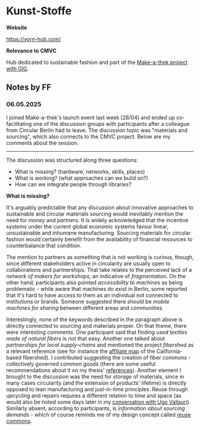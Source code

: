 # Kunst-Stoffe

**Website**

https://vorn-hub.com/

**Relevance to CMVC**

Hub dedicated to sustainable fashion and part of the [Make-a-thek project with GIG](https://globalinnovationgathering.org/2025/03/12/make-a-thek-launched/).


## Notes by FF

### 06.05.2025 

I joined Make-a-thek's launch event last week (28/04) and ended up co-facilitating one of the discussion groups with participants after a colleague from Circular Berlin had to leave. The discussion topic was "materials and sourcing", which also connects to the CMVC project. Below are my comments about the session.

---

The discussion was structured along three questions:

- What is missing? (hardware, networks, skills, places)
- What is working? (what approaches can we build on?)
- How can we integrate people through libraries?

**What is missing?**

It's arguably predictable that any discussion about innovative approaches to sustainable and circular materials sourcing would inevitably mention the need for _money_ and _partners_. It is widely acknowledged that the incentive systems under the current global economic systems favour linear, unsustainable and inhumane manufacturing. Sourcing materials for circular fashion would certainly benefit from the availability of financial resources to counterbalance that condition.

The mention to partners as something that is not working is curious, though, since different stakeholders active in circularity are usually open to collaborations and partnerships. That take relates to the perceived lack of a _network of makers for workshops_, an indicative of _fragmentation_. On the other hand, participants also pointed _accessibility to machines_ as being problematic - while aware that machines do exist in Berlin, some reported that it's hard to have access to them as an individual not connected to institutions or brands. Someone suggested there should be _mobile machines for sharing_ between different areas and communities. 

Interestingly, none of the keywords described in the paragraph above is directly connected to sourcing and materials proper. On that theme, there were interesting comments. One participant said that finding _used textiles made of natural fibers_ is not that easy. Another one talked about _partnerships for local supply-chains_ and mentioned the project _fibershed_ as a relevant reference (see for instance the [affiliate map](https://fibershed.org/affiliate-directory/) of the California-based fibershed). I contributed suggesting the creation of fiber _commons_ - collectively governed common goods (there are some useful recommendations about it on my thesis' [references](https://wiki.reuse.city/en/opendott/thesis/references)). Another element I brought to the discussion was the need for _storage_ of materials, since in many cases circularity (and the extension of products' lifetime) is directly opposed to lean manufacturing and just-in-time principles. Reuse through upcycling and repairs requires a different relation to time and space (as would also be noted some days later in my [conversation with Ugo Vallauri](../online-sessions/01)). Similarly absent, according to participants, is _information about sourcing demands_ - which of course reminds me of my design concept called [reuse commons](https://wiki.reuse.city/solutions/reuse-commons).



